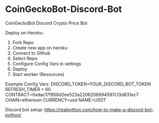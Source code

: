 # CoinGeckoBot-Discord-Bot
CoinGeckoBot Discord Crypto Price Bot


Deploy on Heroku:

1. Fork Repo
2. Create new app on heroku
3. Connect to Github
4. Select Repo
5. Configure Config Vars in settings
6. Deploy
7. Start worker (Resources)


Example Config Vars:
DISCORD_TOKEN=YOUR_DISCORD_BOT_TOKEN
REFRESH_TIMER = 60
CONTRACT=0xdac17f958d2ee523a2206206994597c13d831ec7
CHAIN=ethereum
CURRENCY=usd
NAME=USDT

Discord bot setup:
https://realpython.com/how-to-make-a-discord-bot-python/
